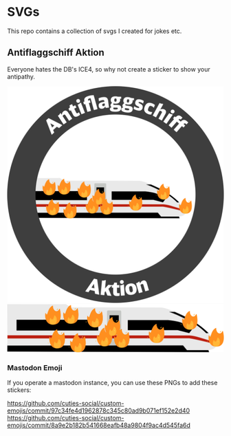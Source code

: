 # SVGs

This repo contains a collection of svgs I created for jokes etc.

## Antiflaggschiff Aktion

Everyone hates the DB's ICE4, so why not create a sticker to show your antipathy.

![Antiflaggschiff Aktion](antiflaggschiff/antiflaggschiff_aktion.svg.png)
![Burning ICE 4](antiflaggschiff/ice4_brennend.svg.png)

### Mastodon Emoji

If you operate a mastodon instance, you can use these PNGs to add these stickers:

https://github.com/cuties-social/custom-emojis/commit/97c34fe4d1962878c345c80ad9b071ef152e2d40
https://github.com/cuties-social/custom-emojis/commit/8a9e2b182b541668eafb48a9804f9ac4d545fa6d

